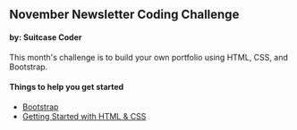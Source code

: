 ## November Newsletter Coding Challenge
#### by: Suitcase Coder

This month's challenge is to build your own portfolio using HTML, CSS, and Bootstrap.  

#### Things to help you get started
- [Bootstrap](https://getbootstrap.com/docs/5.1/getting-started/introduction/)
- [Getting Started with HTML & CSS](https://www.youtube.com/watch?v=bopokWZIS-0&t=47s)





